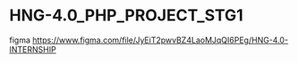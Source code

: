 # HNG-4.0_PHP_PROJECT_STG1

figma https://www.figma.com/file/JyEiT2pwvBZ4LaoMJqQI6PEg/HNG-4.0-INTERNSHIP
